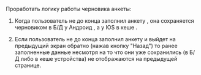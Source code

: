  Проработать логику работы черновика анкеты: 

1) Когда пользователь не до конца заполнил анкету , она сохраняется черновиком в Б/Д у Андроид , а у IOS в кеше . 
   
  2) Если пользователь не до конца заполнил анкету и выйдет на предыдущий  экран обратно (нажав кнопку "Назад")   то ранее заполненные данные несмотря на то что они уже сохранились (в Б/Д либо в кеше устройства) не отображаются на предыдущей странице.

   